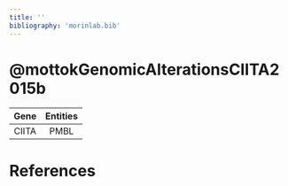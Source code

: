 ```yaml
---
title: ''
bibliography: 'morinlab.bib'
---
```


# @mottokGenomicAlterationsCIITA2015b
|Gene|Entities|
|:-:|:-:|
|CIITA|PMBL|

# References

